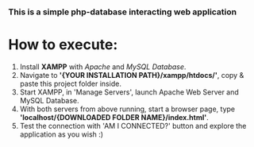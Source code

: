 ### This is a simple php-database interacting web application



# How to execute:
1. Install **XAMPP** with _Apache_ and _MySQL Database_.
2. Navigate to **'{YOUR INSTALLATION PATH}/xampp/htdocs/'**, copy & paste this project folder inside.
3. Start XAMPP, in 'Manage Servers', launch Apache Web Server and MySQL Database.
4. With both servers from above running, start a browser page, type **'localhost/{DOWNLOADED FOLDER NAME}/index.html'**.
5. Test the connection with 'AM I CONNECTED?' button and explore the application as you wish :)